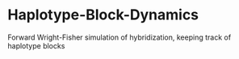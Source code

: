 # Haplotype-Block-Dynamics

Forward Wright-Fisher simulation of hybridization, keeping track of haplotype blocks


